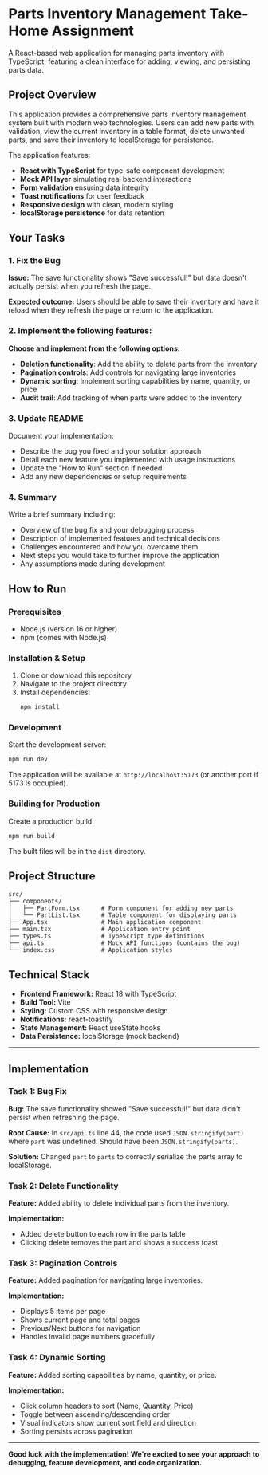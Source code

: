 # Parts Inventory Management Take-Home Assignment

A React-based web application for managing parts inventory with TypeScript, featuring a clean interface for adding, viewing, and persisting parts data.

## Project Overview

This application provides a comprehensive parts inventory management system built with modern web technologies. Users can add new parts with validation, view the current inventory in a table format, delete unwanted parts, and save their inventory to localStorage for persistence.

The application features:
- **React with TypeScript** for type-safe component development
- **Mock API layer** simulating real backend interactions
- **Form validation** ensuring data integrity
- **Toast notifications** for user feedback
- **Responsive design** with clean, modern styling
- **localStorage persistence** for data retention

## Your Tasks

### 1. Fix the Bug
**Issue:** The save functionality shows "Save successful!" but data doesn't actually persist when you refresh the page.

**Expected outcome:** Users should be able to save their inventory and have it reload when they refresh the page or return to the application.

### 2. Implement the following features:
**Choose and implement from the following options:**

- **Deletion functionality**: Add the ability to delete parts from the inventory
- **Pagination controls**: Add controls for navigating large inventories  
- **Dynamic sorting**: Implement sorting capabilities by name, quantity, or price
- **Audit trail**: Add tracking of when parts were added to the inventory

### 3. Update README
Document your implementation:
- Describe the bug you fixed and your solution approach
- Detail each new feature you implemented with usage instructions
- Update the "How to Run" section if needed
- Add any new dependencies or setup requirements

### 4. Summary
Write a brief summary including:
- Overview of the bug fix and your debugging process
- Description of implemented features and technical decisions
- Challenges encountered and how you overcame them
- Next steps you would take to further improve the application
- Any assumptions made during development

## How to Run

### Prerequisites
- Node.js (version 16 or higher)
- npm (comes with Node.js)

### Installation & Setup
1. Clone or download this repository
2. Navigate to the project directory
3. Install dependencies:
   ```bash
   npm install
   ```

### Development
Start the development server:
```bash
npm run dev
```

The application will be available at `http://localhost:5173` (or another port if 5173 is occupied).

### Building for Production
Create a production build:
```bash
npm run build
```

The built files will be in the `dist` directory.

## Project Structure

```
src/
├── components/
│   ├── PartForm.tsx      # Form component for adding new parts
│   └── PartList.tsx      # Table component for displaying parts
├── App.tsx               # Main application component
├── main.tsx              # Application entry point
├── types.ts              # TypeScript type definitions
├── api.ts                # Mock API functions (contains the bug)
└── index.css             # Application styles
```

## Technical Stack

- **Frontend Framework:** React 18 with TypeScript
- **Build Tool:** Vite
- **Styling:** Custom CSS with responsive design
- **Notifications:** react-toastify
- **State Management:** React useState hooks
- **Data Persistence:** localStorage (mock backend)

---

## Implementation

### Task 1: Bug Fix

**Bug:** The save functionality showed "Save successful!" but data didn't persist when refreshing the page.

**Root Cause:** In `src/api.ts` line 44, the code used `JSON.stringify(part)` where `part` was undefined. Should have been `JSON.stringify(parts)`.

**Solution:** Changed `part` to `parts` to correctly serialize the parts array to localStorage.

### Task 2: Delete Functionality

**Feature:** Added ability to delete individual parts from the inventory.

**Implementation:** 
- Added delete button to each row in the parts table
- Clicking delete removes the part and shows a success toast

### Task 3: Pagination Controls

**Feature:** Added pagination for navigating large inventories.

**Implementation:**
- Displays 5 items per page
- Shows current page and total pages
- Previous/Next buttons for navigation
- Handles invalid page numbers gracefully

### Task 4: Dynamic Sorting

**Feature:** Added sorting capabilities by name, quantity, or price.

**Implementation:**
- Click column headers to sort (Name, Quantity, Price)
- Toggle between ascending/descending order
- Visual indicators show current sort field and direction
- Sorting persists across pagination

---

**Good luck with the implementation! We're excited to see your approach to debugging, feature development, and code organization.**
